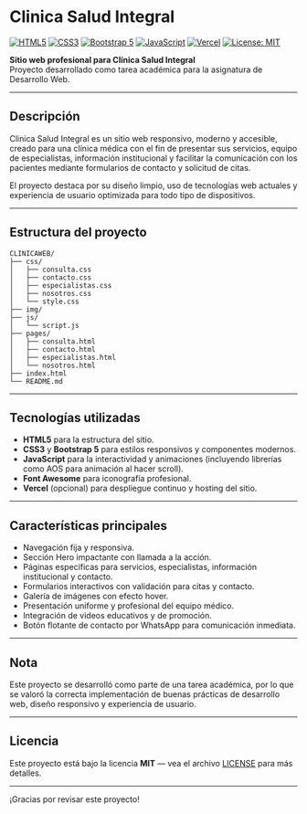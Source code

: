 # Clinica Salud Integral

[![HTML5](https://img.shields.io/badge/HTML5-E34F26?style=for-the-badge&logo=html5&logoColor=white)]()
[![CSS3](https://img.shields.io/badge/CSS3-1572B6?style=for-the-badge&logo=css3&logoColor=white)]()
[![Bootstrap 5](https://img.shields.io/badge/Bootstrap-7952B3?style=for-the-badge&logo=bootstrap&logoColor=white)]()
[![JavaScript](https://img.shields.io/badge/JavaScript-F7DF1E?style=for-the-badge&logo=javascript&logoColor=black)]()
[![Vercel](https://img.shields.io/badge/Vercel-000000?style=for-the-badge&logo=vercel&logoColor=white)]()
[![License: MIT](https://img.shields.io/badge/License-MIT-green?style=for-the-badge)]()

**Sitio web profesional para Clínica Salud Integral**  
Proyecto desarrollado como tarea académica para la asignatura de Desarrollo Web.  

---

## Descripción

Clinica Salud Integral es un sitio web responsivo, moderno y accesible, creado para una clínica médica con el fin de presentar sus servicios, equipo de especialistas, información institucional y facilitar la comunicación con los pacientes mediante formularios de contacto y solicitud de citas.

El proyecto destaca por su diseño limpio, uso de tecnologías web actuales y experiencia de usuario optimizada para todo tipo de dispositivos.

---

## Estructura del proyecto

```plaintext
CLINICAWEB/
├── css/
│   ├── consulta.css
│   ├── contacto.css
│   ├── especialistas.css
│   ├── nosotros.css
│   └── style.css
├── img/
├── js/
│   └── script.js
├── pages/
│   ├── consulta.html
│   ├── contacto.html
│   ├── especialistas.html
│   └── nosotros.html
├── index.html
└── README.md
```
---

## Tecnologías utilizadas

- **HTML5** para la estructura del sitio.  
- **CSS3** y **Bootstrap 5** para estilos responsivos y componentes modernos.  
- **JavaScript** para la interactividad y animaciones (incluyendo librerías como AOS para animación al hacer scroll).  
- **Font Awesome** para iconografía profesional.  
- **Vercel** (opcional) para despliegue continuo y hosting del sitio.  

---

## Características principales

- Navegación fija y responsiva.  
- Sección Hero impactante con llamada a la acción.  
- Páginas específicas para servicios, especialistas, información institucional y contacto.  
- Formularios interactivos con validación para citas y contacto.  
- Galería de imágenes con efecto hover.  
- Presentación uniforme y profesional del equipo médico.  
- Integración de videos educativos y de promoción.  
- Botón flotante de contacto por WhatsApp para comunicación inmediata.  

---

## Nota

Este proyecto se desarrolló como parte de una tarea académica, por lo que se valoró la correcta implementación de buenas prácticas de desarrollo web, diseño responsivo y experiencia de usuario.  

---

## Licencia

Este proyecto está bajo la licencia **MIT** — vea el archivo [LICENSE](LICENSE) para más detalles.  

---

¡Gracias por revisar este proyecto!
